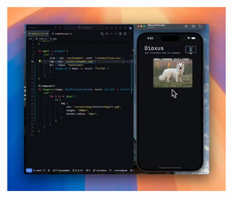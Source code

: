 <div align="center">
  <img src="https://raw.githubusercontent.com/DioxusLabs/screenshots/refs/heads/main/blitz/hotreload-video.webp">
  <!-- <video src="https://private-user-images.githubusercontent.com/10237910/386919031-6da371d5-3340-46da-84ff-628216851ba6.mov" width="500"></video> -->
  <!-- <video src="https://private-user-images.githubusercontent.com/10237910/386919031-6da371d5-3340-46da-84ff-628216851ba6.mov" width="500"></video> -->
</div>

